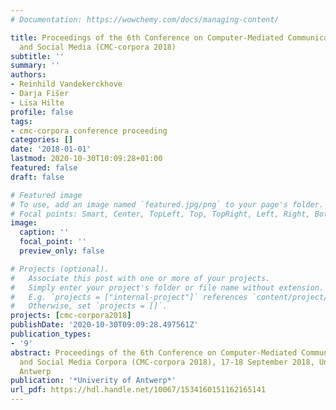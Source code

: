 ```yaml
---
# Documentation: https://wowchemy.com/docs/managing-content/

title: Proceedings of the 6th Conference on Computer-Mediated Communication (CMC)
  and Social Media (CMC-corpora 2018)
subtitle: ''
summary: ''
authors:
- Reinhild Vandekerckhove
- Darja Fišer
- Lisa Hilte
profile: false
tags:
- cmc-corpora conference proceeding
categories: []
date: '2018-01-01'
lastmod: 2020-10-30T10:09:28+01:00
featured: false
draft: false

# Featured image
# To use, add an image named `featured.jpg/png` to your page's folder.
# Focal points: Smart, Center, TopLeft, Top, TopRight, Left, Right, BottomLeft, Bottom, BottomRight.
image:
  caption: ''
  focal_point: ''
  preview_only: false

# Projects (optional).
#   Associate this post with one or more of your projects.
#   Simply enter your project's folder or file name without extension.
#   E.g. `projects = ["internal-project"]` references `content/project/deep-learning/index.md`.
#   Otherwise, set `projects = []`.
projects: [cmc-corpora2018]
publishDate: '2020-10-30T09:09:28.497561Z'
publication_types:
- '9'
abstract: Proceedings of the 6th Conference on Computer-Mediated Communication (CMC)
  and Social Media Corpora (CMC-corpora 2018), 17-18 September 2018, University of
  Antwerp
publication: '*Univerity of Antwerp*'
url_pdf: https://hdl.handle.net/10067/1534160151162165141
---
```

